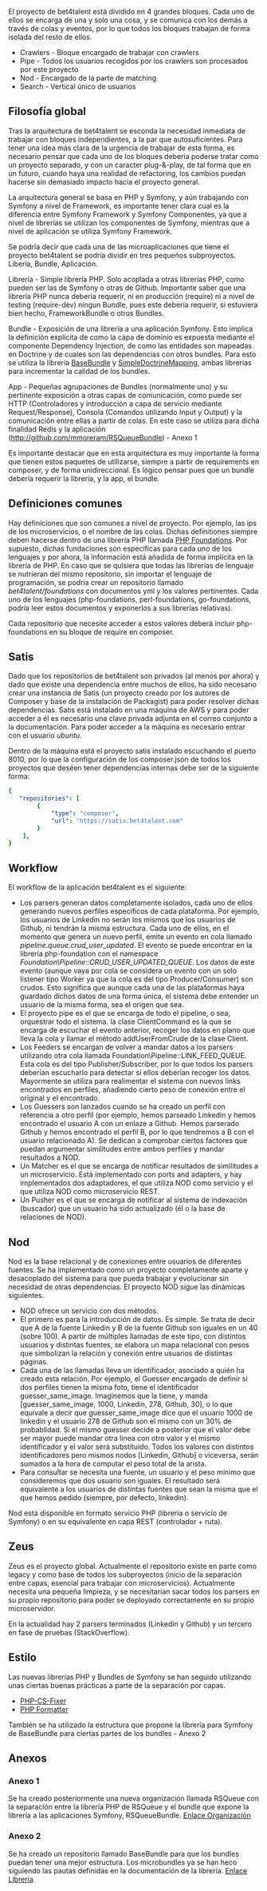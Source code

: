 El proyecto de bet4talent está dividido en 4 grandes bloques. Cada uno de ellos se encarga de una y solo una cosa, y se comunica con los demás a través de colas y eventos, por lo que todos los bloques trabajan de forma isolada del resto de ellos.

* Crawlers - Bloque encargado de trabajar con crawlers
* Pipe - Todos los usuarios recogidos por los crawlers son procesados por este proyecto
* Nod - Encargado de la parte de matching
* Search - Vertical único de usuarios

## Filosofía global

Tras la arquitectura de bet4talent se esconda la necesidad inmediata de trabajar
con bloques independientes, a la par que autosuficientes. Para tener una idea 
más clara de la urgencia de trabajar de esta forma, es necesario pensar que cada 
uno de los bloques debería poderse tratar como un proyecto separado, y con un 
caracter plug-&-play, de tal forma que en un futuro, cuando haya una realidad de 
refactoring, los cambios puedan hacerse sin demasiado impacto hacia el proyecto 
general.

La arquitectura general se basa en PHP y Symfony, y aún trabajando con Symfony a 
nivel de Framework, es importante tener clara cual es la diferencia entre 
Symfony Framework y Symfony Componentes, ya que a nivel de librerías se utilizan
los componentes de Symfony, mientras que a nivel de aplicación se utiliza 
Symfony Framework.

Se podría decir que cada una de las microaplicaciones que tiene el proyecto 
bet4talent se podría dividir en tres pequeños subproyectos. Libería, Bundle, 
Aplicación.

Librería - Simple librería PHP. Solo acoplada a otras librerías PHP, como pueden 
ser las de Symfony o otras de Github. Importante saber que una librería PHP 
nunca debería requerir, ni en producción (require) ni a nivel de testing 
(require-dev) ningun Bundle, pues este debería requerir, si estuviera bien 
hecho, FrameworkBundle o otros Bundles.

Bundle - Exposición de una librería a una aplicación Symfony. Esto implica la 
definición explícita de como la capa de dominio es expuesta mediante el 
componente Dependency Injection, de como las entidades son mapeadas en Doctrine 
y de cuales son las dependencias con otros bundles. Para esto se utiliza la 
librería [BaseBundle](http://github.com/mmoreram/BaseBundle) y 
[SimpleDoctrineMapping](http://github.com/mmoreram/SimpleDoctrineMapping), ambas 
librerías para incrementar la calidad de los bundles.

App - Pequeñas agrupaciones de Bundles (normalmente uno) y su pertinente 
exposición a otras capas de comunicación, como puede ser HTTP (Controladores y 
introducción a capa de servicio mediante Request/Response), Consola (Comandos 
utilizando Input y Output) y la comunicación entre ellas a partir de colas. En 
este caso se utiliza para dicha finalidad Redis y la aplicación 
(http://github.com/mmoreram/RSQueueBundle) - Anexo 1

Es importante destacar que en esta arquitectura es muy importante la forma que 
tienen estos paquetes de utilizarse, siempre a partir de requirements en 
composer, y de forma unidireccional. Es lógico pensar pues que un bundle debería 
requerir la librería, y la app, el bundle.

## Definiciones comunes

Hay definiciones que son comunes a nivel de proyecto. Por ejemplo, las ips de 
los microservicios, o el nombre de las colas. Dichas definitiones siempre deben 
hacerse dentro de una librería PHP llamada 
[PHP Foundations](http://github.com/bet4talent/php-foundations). Por supuesto, 
dichas fundaciones son específicas para cada uno de los lenguajes y por ahora, 
la información está añadida de forma implícita en la librería de PHP. En caso 
que se quisiera que todas las librerías de lenguaje se nutrieran del mismo 
repositorio, sin importar el lenguaje de programación, se podría crear un 
repositorio llamado *bet4talent/foundations* con documentos yml y los valores 
pertinentes. Cada uno de los lenguajes (php-foundations, perl-foundations, 
go-foundations, podría leer estos documentos y exponerlos a sus librerías 
relativas).

Cada repositorio que necesite acceder a estos valores deberá incluir 
php-foundations en su bloque de require en composer.

## Satis

Dado que los repositorios de bet4talent son privados (al menos por ahora) y dado 
que existe una dependencia entre muchos de ellos, ha sido necesario crear una 
instancia de Satis (un proyecto creado por los autores de Composer y base de la 
instalación de Packagist) para poder resolver dichas dependencias. Satis está 
instalado en una máquina de AWS y para poder acceder a él es necesario una clave 
privada adjunta en el correo conjunto a la documentación. Para poder acceder a 
la máquina es necesario entrar con el usuario *ubuntu*.

Dentro de la máquina está el proyecto satis instalado escuchando el puerto 8010, 
por lo que la configuración de los composer.json de todos los proyectos que 
deséen tener dependencias internas debe ser de la siguiente forma:

``` yml
{
   "repositories": [
        {
            "type": "composer",
            "url": "https://satis.bet4talent.com"
        }
    ],
}
```

## Workflow

El workflow de la aplicación bet4talent es el siguiente:

* Los parsers generan datos completamente isolados, cada uno de ellos generando 
nuevos perfiles específicos de cada plataforma. Por ejemplo, los usuarios de 
Linkedin no serán los mismos que los usuarios de Github, ni tendrán la misma 
estructura. Cada uno de ellos, en el momento que genera un nuevo perfil, emite 
un evento en cola llamado *pipeline.queue.crud_user_updated*. El evento se puede 
encontrar en la librería php-foundation con el namespace 
*Foundation\Pipeline::CRUD_USER_UPDATED_QUEUE*. Los datos de este evento (aunque 
vaya por cola se considera un evento con un solo listener tipo Worker ya que la 
cola es del tipo Producer/Consumer) son crudos. Esto significa que aunque cada 
una de las plataformas haya guardado dichos datos de una forma única, el sistema 
debe entender un usuario de la misma forma, sea el origen que sea.
* El proyecto pipe es el que se encarga de todo el pipeline, o sea, orquestrar 
todo el sistema. la clase ClientCommand es la que se encarga de escuchar el 
evento anterior, recoger los datos en plano que lleva la cola y llamar el método 
addUserFromCrude de la clase Client.
* Los Feeders se encargan de volver a mandar datos a los parsers utilizando otra 
cola llamada Foundation\Pipeline::LINK_FEED_QUEUE. Esta cola es del tipo 
Publisher/Subscriber, por lo que todos los parsers deberían escucharlo para
detectar si ellos deberían recoger los datos. Mayormente se utiliza para 
realimentar el sistema con nuevos links encontrados en perfiles, añadiendo 
cierto peso de conexión entre el original y el encontrado.
* Los Guessers son lanzados cuando se ha creado un perfil con referencia a 
otro perfil (por ejemplo, hemos parseado Linkedin y hemos encontrado el usuario 
A con un enlaze a Github. Hemos parserado Github y hemos encontrado el perfil B, 
por lo que tendremos a B con el usuario relacionado A). Se dedican a comprobar 
ciertos factores que puedan argumentar similitudes entre ambos perfiles y mandar 
resultados a NOD.
* Un Matcher es el que se encarga de notificar resultados de similitudes a un 
microservicio. Está implementado con ports and adapters, y hay implementados dos 
adaptadores, el que utiliza NOD como servicio y el que utiliza NOD como 
microservicio REST.
* Un Pusher es el que se encarga de notificar al sistema de indexación 
(buscador) que un usuario ha sido actualizado (él o la base de relaciones de 
NOD).
 
## Nod

Nod es la base relacional y de conexiones entre usuarios de diferentes fuentes. 
Se ha implementado como un proyecto completamente aparte y desacoplado del 
sistema para que pueda trabajar y evolucionar sin necesidad de otras 
dependencias. El proyecto NOD sigue las dinámicas siguientes.

* NOD ofrece un servicio con dos métodos.
* El primero es para la introducción de datos. Es simple. Se trata de decir que 
A de la fuente Linkedin y B de la fuente Github son iguales en un 40 (sobre 
100). A partir de múltiples llamadas de este tipo, con distintos usuarios y 
distintas fuentes, se elabora un mapa relacional con pesos que simbolizan la 
relación y conexión entre usuarios de distintas páginas.
* Cada una de las llamadas lleva un identificador, asociado a quién ha creado 
esta relación. Por ejemplo, el Guesser encargado de definir si dos perfiles 
tienen la misma foto, tiene el identificador guesser_same_image. Imaginemos que 
la tiene, y manda [guesser_same_image, 1000, Linkedin, 278, Github, 30], o lo 
que equivale a decir que guesser_same_image dice que el usuario 1000 de linkedin 
y el usuario 278 de Github son el mismo con un 30% de probablidad. Si el mismo 
guesser decide a posterior que el valor debe ser mayor puede mandar otra linea 
con otro valor y el mismo identificador y el valor será substituido. Todos los 
valores con distintos identificadores pero mismos nodos [Linkedin, Github] o 
viceversa, serán sumados a la hora de computar el peso total de la arista.
* Para consultar se necesita una fuente, un usuario y el peso mínimo que 
consideremos que dos usuario son iguales. El resultado será equivalente a los 
usuarios de distintas fuentes que sean la misma que el que hemos pedido 
(siempre, por defecto, linkedin).

Nod está disponible en formato servicio PHP (librería o servicio de Symfony) o 
en su equivalente en capa REST (controlador + ruta).

## Zeus

Zeus es el proyecto global. Actualmente el repositorio existe en parte como
legacy y como base de todos los subproyectos (inicio de la separación entre
capas, esencial para trabajar con microservicios). Actualmente necesita una
pequeña limpieza, y se necesitarían sacar todos los parsers en su propio
repositorio para poder se deployado correctamente en su propio microservidor.

En la actualidad hay 2 parsers terminados (Linkedin y Github) y un tercero en
fase de pruebas (StackOverflow).

## Estilo

Las nuevas librerías PHP y Bundles de Symfony se han seguido utilizando unas
ciertas buenas prácticas a parte de la separación por capas.

* [PHP-CS-Fixer](https://github.com/FriendsOfPHP/PHP-CS-Fixer)
* [PHP Formatter](https://github.com/mmoreram/php-formatter)

También se ha utilizado la estructura que propone la librería para Symfony
de BaseBundle para ciertas partes de los bundles - Anexo 2

## Anexos

### Anexo 1

Se ha creado posteriormente una nueva organización llamada RSQueue con la 
separación entre la librería PHP de RSQueue y el bundle que expone la librería a 
las aplicaciones Symfony, RSQueueBundle. 
[Enlace Organización](http://github.com/rsqueue)

### Anexo 2

Se ha creado un repositorio llamado BaseBundle para que los bundles puedan tener
una mejor estructura. Los microbundles ya se han heco siguiendo las pautas
definidas en la documentación de la librería.
[Enlace Librería](http://github.com/mmoreram/BaseBundle)